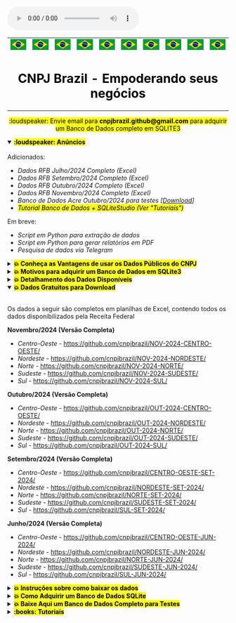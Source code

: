 <link rel="stylesheet" href="files/styles.css">

<audio controls>
  <source src="files/music.mp3" type="audio/mpeg">
</audio>

<table>
    <tr>
        <td><img src="files/logo.png"></td>
        <td><img src="files/logo.png"></td>
        <td><img src="files/logo.png"></td>
        <td><img src="files/logo.png"></td>
        <td><img src="files/logo.png"></td>
        <td><img src="files/logo.png"></td>
        <td><img src="files/logo.png"></td>
        <td><img src="files/logo.png"></td>
        <td><img src="files/logo.png"></td>
        <td><img src="files/logo.png"></td>
    <tr>
    <td colspan="10" align="center"><h1 style="color: black;font-weight: bold;">CNPJ Brazil - Empoderando seus negócios</td>
    </tr>
</table>

<p align="center"><mark> :loudspeaker: 	Envie email para <b>cnpjbrazil.github@gmail.com</b> para adquirir um Banco de Dados completo em SQLITE3</mark></p>

<details open><summary><b><mark>:loudspeaker: Anúncios</mark></b></summary>
<br>
Adicionados:
  
- *Dados RFB Julho/2024 Completo (Excel)*
- *Dados RFB Setembro/2024 Completo (Excel)*
- *Dados RFB Outubro/2024 Completo (Excel)*
- *Dados RFB Novembro/2024 Completo (Excel)*
- *Banco de Dados Acre Outubro/2024 para testes [[Download](https://github.com/cnpjbrazil/CNPJ/raw/main/files/AC.zip)]*
- <mark>*Tutorial Banco de Dados + SQLiteStudio (Ver "Tutoriais")*</mark>
  
Em breve:

- *Script em Python para extração de dados*
- *Script em Python para gerar relatórios em PDF*
- *Pesquisa de dados via Telegram*

</details>

<details><summary><mark><b>💥 Conheça as Vantagens de usar os Dados Públicos do CNPJ</b></mark></summary>
<br>
Os dados públicos do CNPJ da Receita Federal proporcionam uma ampla gama de benefícios para empresas e empreendedores, ajudando a impulsionar o crescimento e a eficiência. A seguir, vamos explorar algumas das maneiras pelas quais você pode tirar proveito desses dados, com exemplos de produtos e negócios que vendem bem!

---

#### 🔍 Encontre Novos Clientes e Fornecedores

Com os dados do CNPJ, é possível descobrir onde estão os melhores clientes e fornecedores para o seu negócio. Por exemplo:

- **Cosméticos**: Se você vende produtos de beleza, pode encontrar salões de beleza e lojas de cosméticos que podem querer comprar seus produtos.
- **Oficinas Mecânicas**: Se você fabrica, vende peças para carros ou procura todas as oficinas disponíveis em uma região, pode localizar oficinas que precisam de novos fornecedores de peças ou que forneça um bom atendimento.
- **Padarias**: Se você produz ingredientes ou equipamentos para padarias, pode descobrir padarias que precisam do que você vende ou quais padarias podem atender o seu negócio.
- **Supermercados**: Se você oferece produtos alimentícios, pode identificar supermercados que podem ser seus novos clientes.
- **Empreendimentos que requerem licenciamento ambiental**: Se você oferece produtos ou serviços relacionados ao cumprimento de normas ambientais, pode identificar setores industriais, construção civil, empresas de energia, entre outros, que dependem de licenciamento ambiental para operar.


Outros exemplos incluem:

- **Roupas**: Localize lojas de roupas que estão procurando novos fornecedores de moda, além de identificar fabricantes de tecidos e insumos têxteis interessados em novos clientes.
- **Materiais de Construção**: Encontre lojas de materiais de construção que precisam de novos produtos e identifique fabricantes de materiais de construção em busca de distribuidores e revendedores.
- **Eletrodomésticos**: Descubra lojas que vendem eletrodomésticos e empresas fabricantes de componentes e acessórios interessadas em novos parceiros fornecedores.
- **Móveis**: Identifique lojas de móveis que estão procurando novos fornecedores de produtos para casa, além de fabricantes de matérias-primas e componentes para móveis.
- **Livros e Papelaria**: Localize livrarias e lojas de papelaria que precisam de novos produtos, bem como fornecedores de papel e editoras interessadas em ampliar sua rede de distribuição.
- **Produtos de Limpeza**: Encontre empresas que compram produtos de limpeza para uso interno ou revenda, além de fabricantes de matérias-primas para produtos de limpeza.
- **Tecnologia**: Descubra empresas de tecnologia que podem se interessar por seus softwares ou equipamentos, assim como fabricantes de componentes eletrônicos em busca de novos mercados.
- **Alimentos e Bebidas**: Identifique restaurantes e bares que estão procurando novos fornecedores de alimentos e bebidas, além de produtores agrícolas e fabricantes de bebidas buscando ampliar suas vendas.

---

#### 📊 Conheça o Mercado e a Concorrência

Os dados do CNPJ ajudam você a entender melhor o mercado e a concorrência. Você pode ver, por exemplo:

- **Quais são as empresas que estão crescendo** no setor de cosméticos, sabendo onde estão e o que fazem.
- **Quantas padarias, oficinas ou assistências técnicas existem na sua cidade** e como você pode oferecer algo diferente e melhor para se destacar.
- **Que tipo de produtos são mais comprados** por supermercados na sua região, ajudando você a focar nos itens certos.

---

#### 🏢 Conheça os Donos das Empresas

Com os dados do CNPJ, você pode ver quem são os donos das empresas e descobrir se eles são sócios de outras empresas. Isso é útil para:

- **Verificar se um fornecedor tem boas referências** e se ele é sócio de outras empresas que você conhece.
- **Saber se um potencial cliente é confiável**, observando seu histórico e outras empresas das quais ele é dono.
- **Descobrir possíveis parceiros de negócios** que têm experiência em setores que te interessam, como tecnologia ou alimentos.

---

#### 💼 Facilite a Prospecção e Venda

Os dados do CNPJ facilitam encontrar novos clientes para os seus produtos ou serviços. Por exemplo:

- **Produtos Cosméticos**: Você pode procurar salões de beleza e lojas que vendem cosméticos, enviando ofertas diretamente para eles.
- **Peças para Oficinas**: Se você vende peças de carro, pode entrar em contato com oficinas que estão procurando por fornecedores confiáveis.
- **Produtos de Panificação**: Você pode enviar ofertas para padarias que precisam de novos equipamentos ou ingredientes.

---

#### 📬 Tenha Informações de Contato Precisas

Os dados do CNPJ incluem informações de contato, como endereço e telefone, facilitando o contato direto com outras empresas:

- **Envie propostas comerciais** para supermercados que podem estar interessados em novos produtos alimentícios.
- **Agende reuniões** com donos de lojas de roupas para apresentar suas novas coleções.
- **Entre em contato com empresas de tecnologia** para oferecer seus serviços de TI.

---

#### 📊 Verifique a Confiabilidade de Fornecedores e Clientes

Antes de fazer negócios, é importante saber se o fornecedor ou cliente é confiável:

- **Veja se o fornecedor está com tudo em ordem** legalmente e financeiramente.
- **Confira se o cliente tem uma boa situação financeira**, ajudando a evitar problemas de pagamento no futuro.
- **Saiba se o fornecedor tem um bom histórico**, garantindo que ele poderá entregar o que promete.

---

#### 🚚 Melhore sua Logística e Distribuição

Conhecendo a localização das empresas, você pode melhorar sua logística e distribuição:

- **Planeje rotas de entrega mais eficientes** para seus produtos, economizando tempo e dinheiro.
- **Descubra áreas com grande número de clientes potenciais**, como supermercados e lojas de móveis.
- **Encontre novos mercados** para expandir suas operações e aumentar suas vendas.

---

#### 🌟 Exemplos Reais de Uso

- **Cosméticos**: Uma empresa de cosméticos encontrou 50 novos salões de beleza interessados em seus produtos, aumentando suas vendas significativamente.
- **Oficinas Mecânicas**: Um fornecedor de peças de carro conseguiu novos contratos com 30 oficinas, elevando seu faturamento em 40%.
- **Padarias**: Um fabricante de equipamentos de panificação fechou negócios com 20 novas padarias, expandindo sua rede de clientes.

---

**Explore as vantagens de usar os dados do CNPJ e descubra novas oportunidades para crescer o seu negócio! Aproveite essa chance para melhorar suas operações e conquistar mais clientes!**

</details>

<details><summary><b><mark>💥 Motivos para adquirir um Banco de Dados em SQLite3</mark></b></summary>
<br>
Adquirir um banco de dados completo em `SQLite3` com informações de todas as empresas do estado oferece vantagens essenciais em comparação com o uso de planilhas Excel. Enquanto o Excel apresenta uma limitação de aproximadamente 1 milhão de linhas por tabela, o que inviabiliza seu uso para grandes volumes de dados, o SQLite3 permite armazenar e acessar milhões de registros sem restrições desse tipo. Essa característica é especialmente importante em um banco de dados estadual ou nacional, onde o número de empresas pode facilmente ultrapassar essa capacidade.
<br><br>
Além disso, o Excel não facilita a integração com dados de outras cidades ou regiões, tornando o processo de análise complexa e interligada mais trabalhoso e menos eficiente. Em contrapartida, o SQLite3 oferece um banco de dados relacional unificado e com grande capacidade de expansão, permitindo que dados de diversas localidades sejam acessados e analisados em conjunto, sem a necessidade de dividir informações em múltiplas planilhas. Assim, o uso do SQLite3 para um banco de dados amplo garante eficiência, velocidade de consulta e flexibilidade na integração de dados, sendo uma solução muito mais robusta e escalável para análise de informações empresariais a nível estadual ou nacional.

</details>


<details><summary><b><mark>💥 Detalhamento dos Dados Disponíveis</mark></b></summary>

Este repositório contém dados detalhados de empresas e estabelecimentos, incluindo:

---
### Dados Cadastrais, Endereços, Telefones

- **CNPJ**
- **Identificação** (Matriz ou Filial)
- **Razão Social**
- **Nome Fantasia**
- **Situação Cadastral** (Ativa, Baixada, Inapta, Nula ou Suspensa)
- **Data da Situação Cadastral**
- **Motivo da Situação Cadastral**
- **Início da Atividade**
- **Atividade Principal**
- **Código da Atividade Principal (CNAE)**
- **CNAEs Secundários**
- **Endereço, CEP, Telefones, Fax e E-mail**
- **Natureza Jurídica**
- **Capital Social**
- **Porte da Empresa**
- **Dados do Simples Nacional**

---

### Quadro Societário

- **CNPJ**
- **Nome do Sócio**
- **CPF do Sócio** (com os 3 primeiros e os 2 últimos dígitos ocultos, conforme LGPD)
- **Qualificação do Sócio**
- **Data de Entrada na Sociedade**
- **País**
- **CPF do Representante Legal** (com os 3 primeiros e os 2 últimos dígitos ocultos, conforme LGPD)
- **Nome do Representante Legal**
- **Qualificação do Representante Legal**
- **Faixa Etária do Sócio**

---

### Organização dos Arquivos

Os dados são organizados por região do país, por exemplo, Centro-Oeste, Nordeste, Norte, Sudeste e Sul. Para cidades com mais de 1 milhão de registros, os dados estão divididos em 10 arquivos, conforme exemplo abaixo para Belo Horizonte:

- **BELO HORIZONTE_CNPJ_0.xlsx**: Contém somente CNPJs que começam com '0'
- **BELO HORIZONTE_CNPJ_1.xlsx**: Contém somente CNPJs que começam com '1'
- **BELO HORIZONTE_CNPJ_2.xlsx**: Contém somente CNPJs que começam com '2'
- **BELO HORIZONTE_CNPJ_3.xlsx**: Contém somente CNPJs que começam com '3'
- **BELO HORIZONTE_CNPJ_4.xlsx**: Contém somente CNPJs que começam com '4'
- **BELO HORIZONTE_CNPJ_5.xlsx**: Contém somente CNPJs que começam com '5'
- **BELO HORIZONTE_CNPJ_6.xlsx**: Contém somente CNPJs que começam com '6'
- **BELO HORIZONTE_CNPJ_7.xlsx**: Contém somente CNPJs que começam com '7'
- **BELO HORIZONTE_CNPJ_8.xlsx**: Contém somente CNPJs que começam com '8'
- **BELO HORIZONTE_CNPJ_9.xlsx**: Contém somente CNPJs que começam com '9'

---

#### Notas Importantes

- **Arquivos Grandes**: Os arquivos com mais de 50MB estão compactados em formato `.zip` e divididos em partes de até 50MB, conforme limite do GitHub.

---

Este repositório oferece uma visão abrangente e detalhada das informações empresariais brasileiras, facilitando a análise e o acesso a dados críticos.

</details>

<details open><summary><b><mark>💥 Dados Gratuitos para Download</mark></b></summary>
<br>

Os dados a seguir são completos em planilhas de Excel, contendo todos os dados disponibilizados pela Receita Federal 

<b>Novembro/2024 (Versão Completa)</b>
- *Centro-Oeste* - https://github.com/cnpjbrazil/NOV-2024-CENTRO-OESTE/ <br>
- *Nordeste* - https://github.com/cnpjbrazil/NOV-2024-NORDESTE/ <br>
- *Norte* - https://github.com/cnpjbrazil/NOV-2024-NORTE/ <br>
- *Sudeste* - https://github.com/cnpjbrazil/NOV-2024-SUDESTE/ <br>
- *Sul* - https://github.com/cnpjbrazil/NOV-2024-SUL/ <br>

<b>Outubro/2024 (Versão Completa)</b>
- *Centro-Oeste* - https://github.com/cnpjbrazil/OUT-2024-CENTRO-OESTE/ <br>
- *Nordeste* - https://github.com/cnpjbrazil/OUT-2024-NORDESTE/ <br>
- *Norte* - https://github.com/cnpjbrazil/OUT-2024-NORTE/ <br>
- *Sudeste* - https://github.com/cnpjbrazil/OUT-2024-SUDESTE/ <br>
- *Sul* - https://github.com/cnpjbrazil/OUT-2024-SUL/ <br>

<b>Setembro/2024 (Versão Completa)</b>
- *Centro-Oeste* - https://github.com/cnpjbrazil/CENTRO-OESTE-SET-2024/ <br>
- *Nordeste* - https://github.com/cnpjbrazil/NORDESTE-SET-2024/ <br>
- *Norte* - https://github.com/cnpjbrazil/NORTE-SET-2024/ <br>
- *Sudeste* - https://github.com/cnpjbrazil/SUDESTE-SET-2024/ <br>
- *Sul* - https://github.com/cnpjbrazil/SUL-SET-2024/ <br>

<b>Junho/2024 (Versão Completa)</b>
- *Centro-Oeste* - https://github.com/cnpjbrazil/CENTRO-OESTE-JUN-2024/ <br>
- *Nordeste* - https://github.com/cnpjbrazil/NORDESTE-JUN-2024/ <br>
- *Norte* - https://github.com/cnpjbrazil/NORTE-JUN-2024/ <br>
- *Sudeste* - https://github.com/cnpjbrazil/SUDESTE-JUN-2024/ <br>
- *Sul* - https://github.com/cnpjbrazil/SUL-JUN-2024/ <br>

</details>

<details><summary><b><mark>💥 Instruções sobre como baixar os dados</mark></b></summary>

#### Notas Importantes
- **Arquivos Grandes**: Os arquivos com mais de 50MB estão compactados em formato `.zip` e divididos em partes de até 50MB, conforme limite do GitHub, então baixar `exemplo.zip`, `exemplo.z01`, `exemplo.z02` e assim por diante (usar o winrar ou winzip para descompactar).


1 - Acesse o repositório do mês, ano e região do Brasil que deseja. <br>
Exemplo: https://github.com/cnpjbrazil/OUT-2024-NORTE/.

2 - Dentro do repositório, selecione a pasta correspondente ao estado de interesse, por exemplo: "Acre".<br>

![](files/1.png)

3 - Escolha o arquivo da cidade que deseja baixar. Exemplo: "Acrelândia".<br>

![](files/2.png)

3 - Faça download do arquivo desejado clicando no botão "Download Raw File".<br>

![](files/3.png)
</details>

<details><summary><b><mark>💥 Como Adquirir um Banco de Dados SQLite</mark></b></summary>

#### Vantagens de um Banco de Dados Centralizado em `SQLITE3`
#### 📁 Tabela de Arquivos, Tamanhos e Valores

Este repositório oferece de forma gratuita dados completos de CNPJs e dados empresariais no formato Excel a partir dos dados disponibilizados pela Receita Federal. Veja abaixo as vantagens de adquirir um banco de dados centralizado disponível em `SQLITE3` e veja comparação com baixar arquivos Excel individuais de cada cidade:

- **Facilidade de Acesso e Pesquisa:** Com um banco de dados centralizado, você não precisa lidar com a complexidade de baixar, organizar e consolidar dados de múltiplos arquivos Excel. Todos os dados estão disponíveis de forma estruturada e pronta para consultas rápidas e eficientes.

- **Integridade dos Dados:** Baixar arquivos Excel separadamente pode levar a inconsistências e dificuldades na integração dos dados. Um banco de dados centralizado garante a consistência e integridade dos dados empresariais, essencial para análises precisas e confiáveis.

- **Eficiência em Análises Avançadas:** `SQLITE3` permite realizar consultas complexas e análises avançadas diretamente no banco de dados, explorando relacionamentos entre empresas, sócios e outras informações cadastrais. Isso facilita a extração de insights valiosos para tomadas de decisão estratégicas.

- **Desenvolvimento de Aplicações:** Para desenvolvedores, um banco de dados centralizado simplifica o desenvolvimento de aplicações que dependem de informações empresariais, como sistemas de CRM, ferramentas de marketing digital e análise de mercado.

#### Opções de Aquisição

Oferecemos duas opções principais para aquisição dos dados:

- **Banco de Dados Completo do Brasil:** Inclui todos os registros de CNPJs e dados empresariais disponíveis para todas as cidades do país, ideal para análises abrangentes e projetos de grande escala.

- **Banco de Dados por Estado:** Opção focada que permite uma análise detalhada por região, adequada para projetos que exigem um escopo mais específico.

Para adquirir o banco de dados completo ou por estado, entre em contato conosco pelo [cnpjbrazil.github@gmail.com](mailto:cnpjbrazil.github@gmail.com) para mais informações. Simplifique suas análises e desenvolvimento de aplicações com dados empresariais completos e estruturados em `SQLITE3`.

* **Adquira um único arquivo contendo todos os registros do Brasil (Aprox. 20GB) ou todos os bancos de dados individuais por apenas `R$ 150,00`. O download estará disponível via Google Drive por 24 horas.**
* **Todos os arquivos de bancos de dados são disponibilizados em `SQLITE3`.**

</details>

<details><summary><b><mark>💥 Baixe Aqui um Banco de Dados Completo para Testes</mark></b></summary>
<br>

Acre - Outubro/2024 - [[Download](https://github.com/cnpjbrazil/CNPJ/raw/main/files/AC.zip)]

Para melhor visualização do Banco de Dados, use o SQLite Studio.<br>
Link: https://sqlitestudio.pl/ <br>

Para melhor compreensão do banco de dados e como utilizá-lo com o SQLiteStudio, veja a secção [Tutoriais](/tutoriais/main.md)

![](files/4.png)

</details>

<details><summary><b><mark>:books: Tutoriais</mark></b></summary>
<br>

1. [Banco de Dados SQLite3](tutoriais/SQLITE.md) - Como baixar, abrir banco de dados e exportar consultas.<br>
2. [Pesquisa na Tabela Sócios](tutoriais/SOCIOS.md) - Pesquisar sócios por nome parcial, nome completo, por CNPJ, data de entrada na sociedade, cpf, pesquisa por mais de campo e como exportar dados em CSV para abrir no Excel, PowerBI ou Google Docs.<br>
3. [Pesquisa na Tabela Simples](tutoriais/SIMPLES.md) - Pesquisar empresas pelo CNPJ, Optante pelo Simples Nacional ou pelo MEI, assim como data de entrada ou saída de cada regime e como mesclar dados de outra tabela.<br>
4. [Pesquisa na Tabela Empresas](tutoriais/EMPRESAS.md) - Pesquisar empresas por CNPJ, nome parcial ou completo da Razão Social ou Nome Fantasia, busca filtrada por mais de um campo.<br>
5. [Pesquisa na Tabela Estabelecimentos](tutoriais/ESTABELECIMENTOS.md) - Pesquisar dados completos de estabelecimentos, como CNPJ, endereços, telefones, emails, atividades econômicas, situação cadastral e como combinar dados de outras tabelas.<br>

</details>

